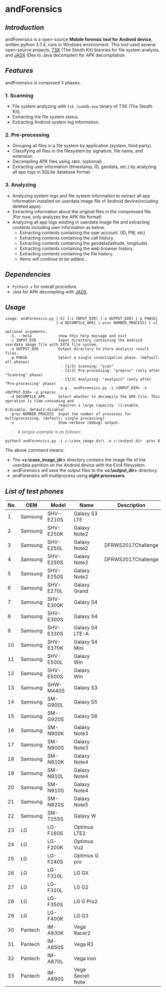 # andForensics
## *Introduction*
andForensics is a open-source **Mobile forensic tool for Android device**, written python 3.7.4, runs in Windows environment. This tool used several open-source projects, [TSK](https://www.sleuthkit.org/sleuthkit/download.php) (The Sleuth Kit) bianries for file system analysis, and [JADX](https://github.com/skylot/jadx) (Dex to Java decompiler) for APK decompilation.

## *Features*
andForensics is composed 3 phases.
### 1. Scanning
 - File system analyzing with `tsk_loaddb.exe` binary of TSK (The Sleuth Kit).
 - Extracting the file system status.
 - Extracting Android system log information.
### 2. Pre-processing
 - Grouping all files in a file system by application (system, third party).
 - Classifying all files in the filesystem by signature, file name, and extension.
 - Decompiling APK files using `JADX`. (optional)
 - Extracting user information (timestamp, ID, geodata, etc.) by analyzing all app logs in SQLite database format.
### 3. Analyzing
 - Analyzing system logs and file system information to extract all app information installed on userdata image file of Android device(including deleted apps).
 - Extracting information about the original files in the compressed file. (For now, only analyzes the APK file format)
 - Analyzing all app logs existing in userdata image file and extracting contents including user information as below.
   - Extracting contents containing the user account. (ID, PW, etc)
   - Extracting contents containing the call history.
   - Extracting contents containing the geodata(latitude, longitude).
   - Extracting contents containing the web browser history.
   - Extracting contents containing the file history.
   - *Items will continue to be added...*
 
## *Dependencies*
- `Python3.x` for overall procedure.
- `JAVA` for APK decompiling with [JADX](https://github.com/skylot/jadx).

## *Usage*
```
usage: andForensics.py [-h] [-i INPUT_DIR] [-o OUTPUT_DIR] [-p PHASE]
                       [-d DECOMPILE_APK] [-proc NUMBER_PROCESS] [-v]

optional arguments:
  -h, --help            show this help message and exit
  -i INPUT_DIR          Input directory containing the Android userdata image file with EXT4 file system.
  -o OUTPUT_DIR         Output directory to store analysis result files.
  -p PHASE              Select a single investigation phase. (default: all phases)
                         - [1/3] Scanning: "scan"
                         - [2/3] Pre-processing: "preproc" (only after "Scanning" phase)
                         - [3/3] Analyzing: "analysis" (only after "Pre-processing" phase)
                         e.g., andForensics.py -i <INPUT_DIR> -o <OUTPUT_DIR> -p preproc
  -d DECOMPILE_APK      Select whether to decompile the APK file. This operation is time-consuming and 
                        requires a large capacity. (1:enable, 0:disable, default:disable)
  -proc NUMBER_PROCESS  Input the number of processes for multiprocessing. (default: single processing)
  -v                    Show verbose (debug) output.
```

> *A simple example is as follows:*
```
python3 andForensics.py -i c:\case_image_dir\ -o c:\output_dir -proc 8
```
The above command means:
- The **<c:\case_image_dir>** directory contains the image file of the userdata partition on the Android device with the Ext4 filesystem.
- andForensics will save the output files to the **<c:\output_dir>** directory.
- andForensics will multiprocess using **eight processors**.

## *List of test phones*
No. | OEM | Model | Name | Description
--- | ----|-------|------|-------------
1|	Samsung|	SHV-E210S|	Galaxy S3 LTE|  
2|	Samsung|	SHV-E250K|	Galaxy Note2|
3|	Samsung|	SHV-E250L|	Galaxy Note2|   DFRWS2017Challenge
4|	Samsung|	SHV-E250S|	Galaxy Note2|   DFRWS2017Challenge
5|	Samsung|	SHV-E250S|	Galaxy Note2|   
6|	Samsung|	SHV-E270L|	Galaxy Grand|   
7|	Samsung|	SHV-E300K|	Galaxy S4|      
8|	Samsung|	SHV-E300S|	Galaxy S4|      
9|	Samsung|	SHV-E330S|	Galaxy S4 LTE-A|
10|	Samsung|	SHV-E370K|	Galaxy S4 Mini| 
11|	Samsung|	SHV-E500L|	Galaxy Win|     
12|	Samsung|	SHV-E500S|	Galaxy Win|     
13|	Samsung|	SHW-M440S|	Galaxy S3|      
14|	Samsung|	SM-G900L|	Galaxy S5|      
15|	Samsung|	SM-G920S|	Galaxy S6|      
16|	Samsung|	SM-N900K|	Galaxy Note3|   
17|	Samsung|	SM-N900S|	Galaxy Note3|   
18|	Samsung|	SM-N910K|	Galaxy Note4|   
19|	Samsung|	SM-N910L|	Galaxy Note4|   
20|	Samsung|	SM-N910S|	Galaxy Note4|   
21|	Samsung|	SM-N920S|	Galaxy Note5|   
22|	Samsung|	SM-T255S|	Galaxy W|       
23|	LG|	     LG-F160S|	Optimus LTE2|   
24|	LG|     	LG-F200K|	Optimus Vu2|    
25|	LG|     	LG-F240S|	Optimus G pro|  
26|	LG|     	LG-F310L|	LG GX|          
27|	LG|     	LG-F320L|	LG G2|          
28|	LG|     	LG-F350S|	LG G Pro2|      
29|	LG|     	LG-F400K|	LG G3|          
30|	Pantech|	IM-A830K|	Vega Racer2|    
31|	Pantech|	IM-A850S|	Vega R3|        
32|	Pantech|	IM-A870L|	Vega Iron|      
33|	Pantech|	IM-A890S|	Vega Secret Note|
